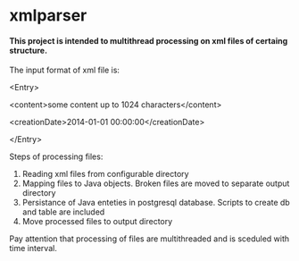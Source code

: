 # xmlparser

#### This project is intended to multithread processing on xml files of certaing structure.

The input format of xml file is:

&lt;Entry&gt;

&lt;content&gt;some content up to 1024 characters&lt;/content&gt;

&lt;creationDate&gt;2014-01-01 00:00:00&lt;/creationDate&gt;

&lt;/Entry&gt;

Steps of processing files:

1. Reading xml files from configurable directory
2. Mapping files to Java objects. Broken files are moved to separate output directory
3. Persistance of Java enteties in postgresql database. Scripts to create db and table are included
4. Move processed files to output directory

Pay attention that processing of files are multithreaded and is sceduled with time interval.
